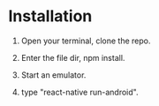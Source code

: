 # Installation

1. Open your terminal, clone the repo.

2. Enter the file dir, npm install.

3. Start an emulator.

4. type "react-native run-android".
